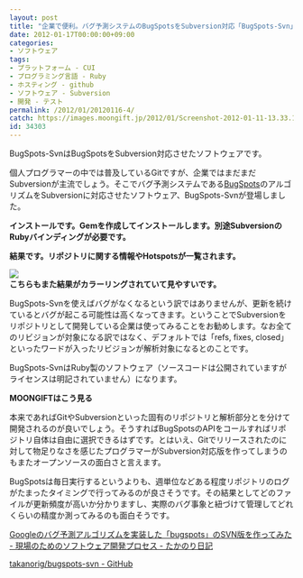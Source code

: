 ```yaml
---
layout: post
title: "企業で便利。バグ予測システムのBugSpotsをSubversion対応「BugSpots-Svn」"
date: 2012-01-17T00:00:00+09:00
categories:
- ソフトウェア
tags: 
- プラットフォーム - CUI
- プログラミング言語 - Ruby
- ホスティング - github
- ソフトウェア - Subversion
- 開発 - テスト
permalink: /2012/01/20120116-4/
catch: https://images.moongift.jp/2012/01/Screenshot-2012-01-11-13.33.17_thumb.png
id: 34303
---
```

BugSpots-SvnはBugSpotsをSubversion対応させたソフトウェアです。

  

個人プログラマーの中では普及しているGitですが、企業ではまだまだSubversionが主流でしょう。そこでバグ予測システムである[BugSpots](http://www.moongift.jp/2012/01/20120116-2/)のアルゴリズムをSubversionに対応させたソフトウェア、BugSpots-Svnが登場しました。

  

<script src="https://gist.github.com/1593044.js"></script>

**インストールです。Gemを作成してインストールします。別途SubversionのRubyバインディングが必要です。**

  

<script src="https://gist.github.com/1593035.js"></script>

**結果です。リポジトリに関する情報やHotspotsが一覧されます。**

  

[![](https://images.moongift.jp/2012/01/Screenshot-2012-01-11-13.33.17_thumb.png)](https://images.moongift.jp/2012/01/Screenshot-2012-01-11-13.33.17.png)  
**こちらもまた結果がカラーリングされていて見やすいです。**

  

BugSpots-Svnを使えばバグがなくなるという訳ではありませんが、更新を続けているとバグが起こる可能性は高くなってきます。ということでSubversionをリポジトリとして開発している企業は使ってみることをお勧めします。なお全てのリビジョンが対象になる訳ではなく、デフォルトでは「refs, fixes, closed」といったワードが入ったリビジョンが解析対象になるとのことです。

  
<!--more-->  

BugSpots-SvnはRuby製のソフトウェア（ソースコードは公開されていますがライセンスは明記されていません）になります。

  
  
  

**MOONGIFTはこう見る**

  

本来であればGitやSubversionといった固有のリポジトリと解析部分とを分けて開発されるのが良いでしょう。そうすればBugSpotsのAPIをコールすればリポジトリ自体は自由に選択できるはずです。とはいえ、Gitでリリースされたのに対して物足りなさを感じたプログラマーがSubversion対応版を作ってしまうのもまたオープンソースの面白さと言えます。

  

BugSpotsは毎日実行するというよりも、週単位などある程度リポジトリのログがたまったタイミングで行ってみるのが良さそうです。その結果としてどのファイルが更新頻度が高いか分かりますし、実際のバグ事象と紐づけて管理してどれくらいの精度か測ってみるのも面白そうです。

  

[Googleのバグ予測アルゴリズムを実装した「bugspots」のSVN版を作ってみた - 現場のためのソフトウェア開発プロセス - たかのり日記](http://d.hatena.ne.jp/szk-takanori/20120109/p1)

  

[takanorig/bugspots-svn - GitHub](https://github.com/takanorig/bugspots-svn)

